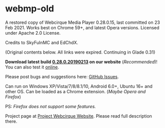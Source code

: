 # webmp-old
A restored copy of Webcirque Media Player 0.28.0.15, last committed on 23 Feb 2021. Works best on Chrome 59+, and latest Opera versions. Licensed under Apache 2.0 License.

Credits to SkyFuInMC and EdChdX.

(Original contents below. All links were expired. Continuing in Glade 0.31)

<b>Download latest build [0.28.0.20190213](https://www.pwcq.ml/projects/webmp/builds/0.28.0.20190213.zip) on our website</b> (_Recommended_)! You can also test it [online](https://webcirque.github.io/webmp).

Please post bugs and suggestions here: [GitHub Issues](https://github.com/webcirque/webmp/issues).

Can run on Windows XP/Vista/7/8/8.1/10, Android 6.0+, Ubuntu 16+ and other OS. Can be loaded as a Chrome extension. (_Maybe Opera and Firefox_)

PS: _Firefox does not support some features._

Project page at [Project Webcirque Website](https://www.pwcq.ml/project/webmp). Please read full description there.
